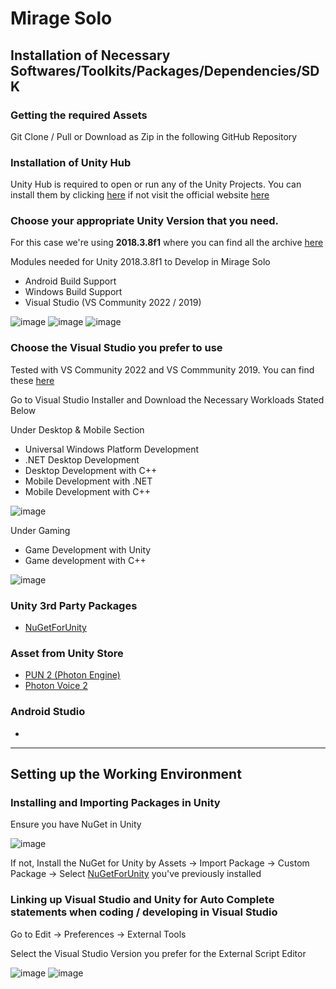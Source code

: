 # Mirage Solo

## Installation of Necessary Softwares/Toolkits/Packages/Dependencies/SDK

### Getting the required Assets
Git Clone / Pull or Download as Zip in the following GitHub Repository

### Installation of Unity Hub
Unity Hub is required to open or run any of the Unity Projects. You can install them by clicking [here](https://public-cdn.cloud.unity3d.com/hub/prod/UnityHubSetup.exe) if not visit the official website [here](https://unity3d.com/get-unity/download)

### Choose your appropriate Unity Version that you need.
For this case we're using **2018.3.8f1** where you can find all the archive [here](https://unity3d.com/get-unity/download/archive)

Modules needed for Unity 2018.3.8f1 to Develop in Mirage Solo
- Android Build Support
- Windows Build Support
- Visual Studio (VS Community 2022 / 2019)

![image](https://user-images.githubusercontent.com/25051402/202063367-e9673c44-4de1-471e-9ff7-cbba742d6bef.png)
![image](https://user-images.githubusercontent.com/25051402/202063434-b4a84e67-eb67-49ed-9a7d-622c8588ba40.png)
![image](https://user-images.githubusercontent.com/25051402/202069544-22c610ac-2369-4651-b479-d9d7d111796b.png)

### Choose the Visual Studio you prefer to use
Tested with VS Community 2022 and VS Commmunity 2019. You can find these [here](https://visualstudio.microsoft.com/downloads/)

Go to Visual Studio Installer and Download the Necessary Workloads Stated Below

Under Desktop & Mobile Section
- Universal Windows Platform Development
- .NET Desktop Development
- Desktop Development with C++
- Mobile Development with .NET
- Mobile Development with C++

![image](https://user-images.githubusercontent.com/25051402/202063696-1e03853e-4275-48f5-8891-a2561c65bc2d.png)

Under Gaming
- Game Development with Unity
- Game development with C++ 

![image](https://user-images.githubusercontent.com/25051402/202063749-59494884-a446-42b5-8170-cb7988ff7e2b.png)

### Unity 3rd Party Packages

- [NuGetForUnity](https://github.com/GlitchEnzo/NuGetForUnity/releases/download/v3.0.5/NugetForUnity.3.0.5.unitypackage) 

### Asset from Unity Store
- [PUN 2 (Photon Engine)](https://assetstore.unity.com/packages/tools/network/pun-2-free-119922)
- [Photon Voice 2](https://assetstore.unity.com/packages/tools/audio/photon-voice-2-130518)

### Android Studio
- 

---

## Setting up the Working Environment

### Installing and Importing Packages in Unity

Ensure you have NuGet in Unity

![image](https://user-images.githubusercontent.com/25051402/202064903-980925b6-b459-4c00-a37f-1c8e395cf603.png)

If not, 
Install the NuGet for Unity by Assets -> Import Package -> Custom Package -> Select [NuGetForUnity](https://github.com/GlitchEnzo/NuGetForUnity/releases/download/v3.0.5/NugetForUnity.3.0.5.unitypackage) you've previously installed 

### Linking up Visual Studio and Unity for Auto Complete statements when coding / developing in Visual Studio

Go to Edit -> Preferences -> External Tools

Select the Visual Studio Version you prefer for the External Script Editor 

![image](https://user-images.githubusercontent.com/25051402/202065020-bc542fd6-beb6-46d1-b527-f5d01c40fa38.png)
![image](https://user-images.githubusercontent.com/25051402/202065233-5ecd4049-52c7-4e90-bf36-0f9feb9c22ab.png)

